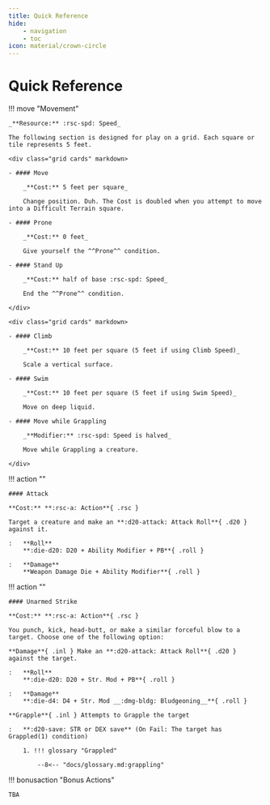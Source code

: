 ```yaml
---
title: Quick Reference
hide:
    - navigation
    - toc
icon: material/crown-circle
---
```


# Quick Reference

!!! move "Movement"

    _**Resource:** :rsc-spd: Speed_

    The following section is designed for play on a grid. Each square or tile represents 5 feet.

    <div class="grid cards" markdown>

    - #### Move 

        _**Cost:** 5 feet per square_

        Change position. Duh. The Cost is doubled when you attempt to move into a Difficult Terrain square.
    
    - #### Prone 
    
        _**Cost:** 0 feet_
    
        Give yourself the ^^Prone^^ condition.

    - #### Stand Up
    
        _**Cost:** half of base :rsc-spd: Speed_
        
        End the ^^Prone^^ condition.
    
    </div>

    <div class="grid cards" markdown>

    - #### Climb
    
        _**Cost:** 10 feet per square (5 feet if using Climb Speed)_

        Scale a vertical surface. 

    - #### Swim 
        
        _**Cost:** 10 feet per square (5 feet if using Swim Speed)_

        Move on deep liquid. 

    - #### Move while Grappling
        
        _**Modifier:** :rsc-spd: Speed is halved_

        Move while Grappling a creature. 

    </div>

!!! action ""

    #### Attack

    **Cost:** **:rsc-a: Action**{ .rsc }

    Target a creature and make an **:d20-attack: Attack Roll**{ .d20 } against it. 

    :   **Roll**  
        **:die-d20: D20 + Ability Modifier + PB**{ .roll }

    :   **Damage**  
        **Weapon Damage Die + Ability Modifier**{ .roll }  

!!! action ""

    #### Unarmed Strike

    **Cost:** **:rsc-a: Action**{ .rsc }

    You punch, kick, head-butt, or make a similar forceful blow to a target. Choose one of the following option:

    **Damage**{ .inl } Make an **:d20-attack: Attack Roll**{ .d20 } against the target.

    :   **Roll**  
        **:die-d20: D20 + Str. Mod + PB**{ .roll }

    :   **Damage**  
        **:die-d4: D4 + Str. Mod __:dmg-bldg: Bludgeoning__**{ .roll }  

    **Grapple**{ .inl } Attempts to Grapple the target

    :   **:d20-save: STR or DEX save** (On Fail: The target has Grappled(1) condition)

        1. !!! glossary "Grappled" 

            --8<-- "docs/glossary.md:grappling"

!!! bonusaction "Bonus Actions"

    TBA

</div>

